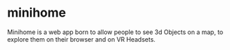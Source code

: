 # minihome
Minihome is a web app born to allow people to see 3d Objects on a map, to explore them on their browser and on VR Headsets.
